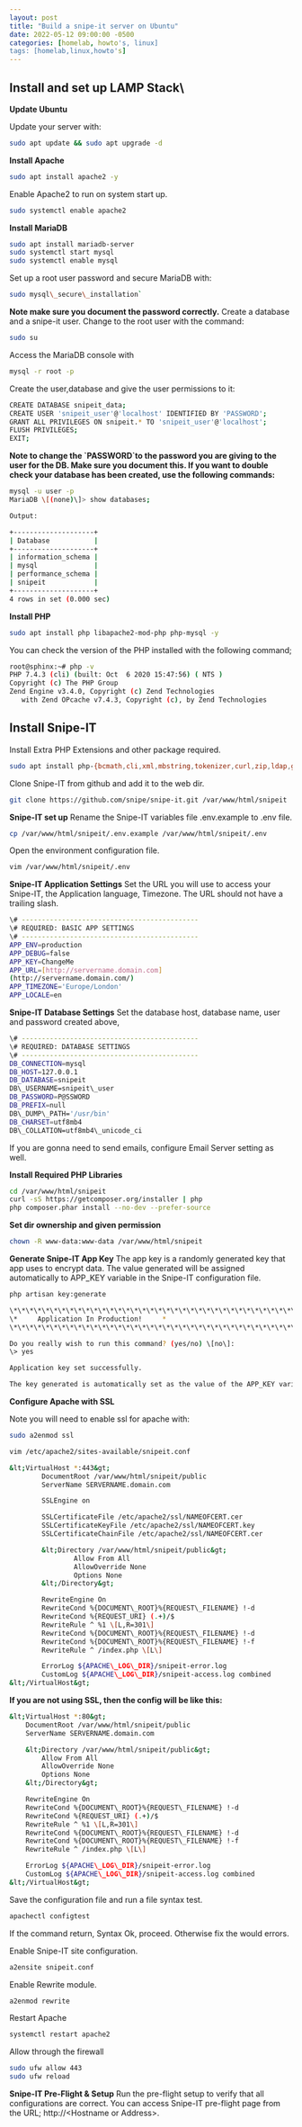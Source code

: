 ```yaml
---
layout: post
title: "Build a snipe-it server on Ubuntu"
date: 2022-05-12 09:00:00 -0500
categories: [homelab, howto's, linux]
tags: [homelab,linux,howto's]
---
```


## Install and set up LAMP Stack\

**Update Ubuntu**

Update your server with:

```bash
sudo apt update && sudo apt upgrade -d
```


**Install Apache**

```bash
sudo apt install apache2 -y 
```

Enable Apache2 to run on system start up.

```bash
sudo systemctl enable apache2
```

**Install MariaDB**

```bash
sudo apt install mariadb-server
sudo systemctl start mysql
sudo systemctl enable mysql
```

Set up a root user password and secure MariaDB with:

```bash
sudo mysql\_secure\_installation`
```

**Note make sure you document the password correctly.**
Create a database and a snipe-it user. Change to the root user with the command:

```bash
sudo su
```

Access the MariaDB console with

```bash
mysql -r root -p 
```

Create the user,database and give the user permissions to it:

```bash
CREATE DATABASE snipeit_data;
CREATE USER 'snipeit_user'@'localhost' IDENTIFIED BY 'PASSWORD';
GRANT ALL PRIVILEGES ON snipeit.* TO 'snipeit_user'@'localhost';
FLUSH PRIVILEGES;
EXIT;
```

**Note to change the \`PASSWORD\`to the password you are giving to the user for the DB. Make sure you document this. If you want to double check your database has been created, use the following commands:**

```bash
mysql -u user -p
MariaDB \[(none)\]> show databases;

Output:

+--------------------+
| Database           |
+--------------------+
| information_schema |
| mysql              |
| performance_schema |
| snipeit            |
+--------------------+
4 rows in set (0.000 sec)
```

**Install PHP**

```bash
sudo apt install php libapache2-mod-php php-mysql -y
```

You can check the version of the PHP installed with the following command;

```bash
root@sphinx:~# php -v
PHP 7.4.3 (cli) (built: Oct  6 2020 15:47:56) ( NTS )
Copyright (c) The PHP Group
Zend Engine v3.4.0, Copyright (c) Zend Technologies
   with Zend OPcache v7.4.3, Copyright (c), by Zend Technologies
```

## Install Snipe-IT

Install Extra PHP Extensions and other package required.

```bash
sudo apt install php-{bcmath,cli,xml,mbstring,tokenizer,curl,zip,ldap,gd} openssl curl git wget zip
```

Clone Snipe-IT from github and add it to the web dir.

```bash
git clone https://github.com/snipe/snipe-it.git /var/www/html/snipeit
```

**Snipe-IT set up**
Rename the Snipe-IT variables file .env.example to .env file.

```bash
cp /var/www/html/snipeit/.env.example /var/www/html/snipeit/.env
```

Open the environment configuration file.

```bash
vim /var/www/html/snipeit/.env
```

**Snipe-IT Application Settings**
Set the URL you will use to access your Snipe-IT, the Application language, Timezone. The URL should not have a trailing slash.
```bash
\# --------------------------------------------
\# REQUIRED: BASIC APP SETTINGS
\# --------------------------------------------
APP_ENV=production
APP_DEBUG=false
APP_KEY=ChangeMe
APP_URL=[http://servername.domain.com]
(http://servername.domain.com/)
APP_TIMEZONE='Europe/London'
APP_LOCALE=en
```

**Snipe-IT Database Settings**
Set the database host, database name, user and password created above,

```bash
\# --------------------------------------------
\# REQUIRED: DATABASE SETTINGS
\# --------------------------------------------
DB_CONNECTION=mysql
DB_HOST=127.0.0.1
DB_DATABASE=snipeit
DB\_USERNAME=snipeit\_user
DB_PASSWORD=P@SSWORD
DB_PREFIX=null
DB\_DUMP\_PATH='/usr/bin'
DB_CHARSET=utf8mb4
DB\_COLLATION=utf8mb4\_unicode_ci
```

If you are gonna need to send emails, configure Email Server setting as well.

**Install Required PHP Libraries**

```bash
cd /var/www/html/snipeit
curl -sS https://getcomposer.org/installer | php
php composer.phar install --no-dev --prefer-source
```

**Set dir ownership and given permission**

```bash
chown -R www-data:www-data /var/www/html/snipeit
```

**Generate Snipe-IT App Key**
The app key is a randomly generated key that app uses to encrypt data. The value generated will be assigned automatically to APP_KEY variable in the Snipe-IT configuration file.

```bash
php artisan key:generate

\*\*\*\*\*\*\*\*\*\*\*\*\*\*\*\*\*\*\*\*\*\*\*\*\*\*\*\*\*\*\*\*\*\*\*\*\*\*
\*     Application In Production!     *
\*\*\*\*\*\*\*\*\*\*\*\*\*\*\*\*\*\*\*\*\*\*\*\*\*\*\*\*\*\*\*\*\*\*\*\*\*\*

Do you really wish to run this command? (yes/no) \[no\]:
\> yes

Application key set successfully.

The key generated is automatically set as the value of the APP_KEY variable in the .env file.
```

**Configure Apache with SSL**

Note you will need to enable ssl for apache with:

```bash
sudo a2enmod ssl

vim /etc/apache2/sites-available/snipeit.conf
```
```bash
&lt;VirtualHost *:443&gt;
        DocumentRoot /var/www/html/snipeit/public
        ServerName SERVERNAME.domain.com

        SSLEngine on

        SSLCertificateFile /etc/apache2/ssl/NAMEOFCERT.cer
        SSLCertificateKeyFile /etc/apache2/ssl/NAMEOFCERT.key
        SSLCertificateChainFile /etc/apache2/ssl/NAMEOFCERT.cer 

        &lt;Directory /var/www/html/snipeit/public&gt;
                Allow From All
                AllowOverride None
                Options None
        &lt;/Directory&gt;

        RewriteEngine On
        RewriteCond %{DOCUMENT\_ROOT}%{REQUEST\_FILENAME} !-d
        RewriteCond %{REQUEST_URI} (.+)/$
        RewriteRule ^ %1 \[L,R=301\]
        RewriteCond %{DOCUMENT\_ROOT}%{REQUEST\_FILENAME} !-d
        RewriteCond %{DOCUMENT\_ROOT}%{REQUEST\_FILENAME} !-f
        RewriteRule ^ /index.php \[L\]

        ErrorLog ${APACHE\_LOG\_DIR}/snipeit-error.log
        CustomLog ${APACHE\_LOG\_DIR}/snipeit-access.log combined
&lt;/VirtualHost&gt;
```

**If you are not using SSL, then the config will be like this:**
```bash
&lt;VirtualHost *:80&gt; 
	DocumentRoot /var/www/html/snipeit/public
	ServerName SERVERNAME.domain.com

	&lt;Directory /var/www/html/snipeit/public&gt;
		Allow From All
		AllowOverride None
		Options None
	&lt;/Directory&gt;

	RewriteEngine On
	RewriteCond %{DOCUMENT\_ROOT}%{REQUEST\_FILENAME} !-d
	RewriteCond %{REQUEST_URI} (.+)/$
	RewriteRule ^ %1 \[L,R=301\]
	RewriteCond %{DOCUMENT\_ROOT}%{REQUEST\_FILENAME} !-d
	RewriteCond %{DOCUMENT\_ROOT}%{REQUEST\_FILENAME} !-f
	RewriteRule ^ /index.php \[L\]

	ErrorLog ${APACHE\_LOG\_DIR}/snipeit-error.log
	CustomLog ${APACHE\_LOG\_DIR}/snipeit-access.log combined
&lt;/VirtualHost&gt;
```

Save the configuration file and run a file syntax test.

```bash
apachectl configtest
```
If the command return, Syntax Ok, proceed. Otherwise fix the would errors.

Enable Snipe-IT site configuration.

```bash
a2ensite snipeit.conf

```

Enable Rewrite module.

```bash
a2enmod rewrite
```

Restart Apache

```bash
systemctl restart apache2
```

Allow through the firewall

```bash
sudo ufw allow 443
sudo ufw reload
```

**Snipe-IT Pre-Flight & Setup** Run the pre-flight setup to verify that all configurations are correct. You can access Snipe-IT pre-flight page from the URL; http://&lt;Hostname or Address&gt;.